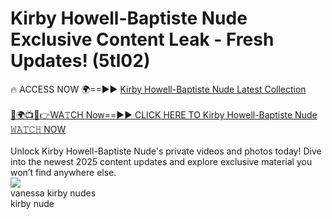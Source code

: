 # Kirby Howell-Baptiste Nude Exclusive Content Leak - Fresh Updates! (5tl02)

🔥 ACCESS NOW 🌍==►► <a href="https://tinyurl.com/2mz8nhtm" rel="nofollow">Kirby Howell-Baptiste Nude Latest Collection</a>
<br><br>
[🔴🌍📺📱👉WA𝚃CH Now==►► CLICK HERE TO Kirby Howell-Baptiste Nude 𝚆𝙰𝚃𝙲𝙷 NOW](https://tinyurl.com/2mz8nhtm)
<br><br>
Unlock Kirby Howell-Baptiste Nude's private videos and photos today! Dive into the newest 2025 content updates and explore exclusive material you won’t find anywhere else.
<br>
<a href="https://tinyurl.com/2mz8nhtm" rel="nofollow" data-target="animated-image.originalLink"><img src="https://camo.githubusercontent.com/8a4f000d20f83aca3bf7ec5f350d767afa0574a8a352519fd8cfa583a6f93a33/68747470733a2f2f692e696d6775722e636f6d2f644a486b345a712e676966" data-canonical-src="https://i.imgur.com/dJHk4Zq.gif" style="max-width: 100%; display: inline-block;" data-target="animated-image.originalImage"></a>
<br>
vanessa kirby nudes<br>
kirby nude